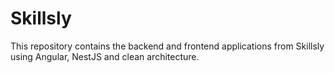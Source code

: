# Skillsly
This repository contains the backend and frontend applications from Skillsly using Angular, NestJS and clean architecture. 
